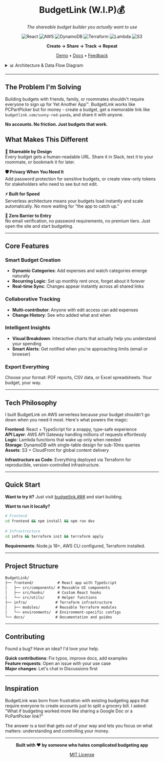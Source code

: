 <div align="center">

# BudgetLink (W.I.P)💰
*The shareable budget builder you actually want to use*

</div>

<div align="center">

![React](https://img.shields.io/badge/React-20232A?style=flat&logo=react&logoColor=61DAFB)
![AWS](https://img.shields.io/badge/AWS-232F3E?style=flat&logo=amazon-aws&logoColor=white)
![DynamoDB](https://img.shields.io/badge/DynamoDB-4053D6?style=flat&logo=amazon-dynamodb&logoColor=white)
![Terraform](https://img.shields.io/badge/Terraform-7B42BC?style=flat&logo=terraform&logoColor=white)
![Lambda](https://img.shields.io/badge/Lambda-FF9900?style=flat&logo=aws-lambda&logoColor=white)
![S3](https://img.shields.io/badge/S3-569A31?style=flat&logo=amazon-s3&logoColor=white)

**Create → Share → Track → Repeat**

[Demo](https://budgetlink.com/demo) • [Docs](https://docs.budgetlink.com) • [Feedback](https://github.com/username/budgetlink/issues)

</div>
<details>
<summary>📊 Architecture & Data Flow Diagram</summary>

![Architecture/DataFlow Diagram](DataFlowDiagram.png)

</details>

---

## The Problem I'm Solving

Building budgets with friends, family, or roommates shouldn't require everyone to sign up for Yet Another App™. BudgetLink works like PCPartPicker but for money - create a budget, get a memorable link like `budgetlink.com/sunny-red-panda`, and share it with anyone.

**No accounts. No friction. Just budgets that work.**

## What Makes This Different

**🔗 Shareable by Design**  
Every budget gets a human-readable URL. Share it in Slack, text it to your roommate, or bookmark it for later.

**🛡️ Privacy When You Need It**  
Add password protection for sensitive budgets, or create view-only tokens for stakeholders who need to see but not edit.

**⚡ Built for Speed**  
Serverless architecture means your budgets load instantly and scale automatically. No more waiting for "the app to catch up."

**🎯 Zero Barrier to Entry**  
No email verification, no password requirements, no premium tiers. Just open the site and start budgeting.

---

## Core Features

### Smart Budget Creation
- **Dynamic Categories**: Add expenses and watch categories emerge naturally
- **Recurring Logic**: Set up monthly rent once, forget about it forever  
- **Real-time Sync**: Changes appear instantly across all shared links

### Collaborative Tracking
- **Multi-contributor**: Anyone with edit access can add expenses
- **Change History**: See who added what and when

### Intelligent Insights
- **Visual Breakdown**: Interactive charts that actually help you understand your spending
- **Smart Alerts**: Get notified when you're approaching limits (email or browser)

### Export Everything
Choose your format: PDF reports, CSV data, or Excel spreadsheets. Your budget, your way.

---

## Tech Philosophy

I built BudgetLink on AWS serverless because your budget shouldn't go down when you need it most. Here's what powers the magic:

**Frontend**: React + TypeScript for a snappy, type-safe experience  
**API Layer**: AWS API Gateway handling millions of requests effortlessly  
**Logic**: Lambda functions that wake up only when needed  
**Storage**: DynamoDB with single-table design for sub-10ms queries  
**Assets**: S3 + CloudFront for global content delivery

**Infrastructure as Code**: Everything deployed via Terraform for reproducible, version-controlled infrastructure.

---

## Quick Start

**Want to try it?** Just visit [budgetlink.###](https://budgetlink.###) and start building.

**Want to run it locally?**

```bash
# Frontend
cd frontend && npm install && npm run dev

# Infrastructure  
cd infra && terraform init && terraform apply
```

**Requirements**: Node.js 18+, AWS CLI configured, Terraform installed.

---

## Project Structure

```
BudgetLink/
├── frontend/           # React app with TypeScript
│   ├── src/components/ # Reusable UI components
│   ├── src/hooks/      # Custom React hooks
│   └── src/utils/      # Helper functions
├── infra/             # Terraform infrastructure
│   ├── modules/       # Reusable Terraform modules
│   └── environments/  # Environment-specific configs
└── docs/              # Documentation and guides
```

---

## Contributing

Found a bug? Have an idea? I'd love your help.

**Quick contributions**: Fix typos, improve docs, add examples  
**Feature requests**: Open an issue with your use case  
**Major changes**: Let's chat in Discussions first

---

## Inspiration

BudgetLink was born from frustration with existing budgeting apps that require everyone to create accounts just to split a grocery bill. I asked: "What if budgeting worked more like sharing a Google Doc or a PcPartPicker link?"

The answer is a tool that gets out of your way and lets you focus on what matters: understanding and controlling your money.

---

<div align="center">

**Built with ❤️ by someone who hates complicated budgeting app**

[MIT License](LICENSE)

</div>
